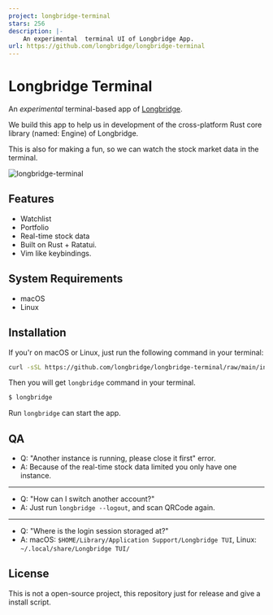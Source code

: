 ```yaml
---
project: longbridge-terminal
stars: 256
description: |-
    An experimental  terminal UI of Longbridge App.
url: https://github.com/longbridge/longbridge-terminal
---
```


# Longbridge Terminal

An _experimental_ terminal-based app of [Longbridge](https://longbridge.com).

We build this app to help us in development of the cross-platform Rust core library (named: Engine) of Longbridge.

This is also for making a fun, so we can watch the stock market data in the terminal.

![longbridge-terminal](https://github.com/longbridgeapp/longbridge-terminal/assets/5518/49c93838-852e-4127-8377-f49876923069)

## Features

- Watchlist
- Portfolio
- Real-time stock data
- Built on Rust + Ratatui.
- Vim like keybindings.

## System Requirements

- macOS
- Linux

## Installation

If you'r on macOS or Linux, just run the following command in your terminal:

```bash
curl -sSL https://github.com/longbridge/longbridge-terminal/raw/main/install | sh
```

Then you will get `longbridge` command in your terminal.

```bash
$ longbridge
```

Run `longbridge` can start the app.

## QA

- Q: "Another instance is running, please close it first" error.
- A: Because of the real-time stock data limited you only have one instance.

---

- Q: "How can I switch another account?"
- A: Just run `longbridge --logout`, and scan QRCode again.

---

- Q: "Where is the login session storaged at?"
- A: macOS: `$HOME/Library/Application Support/Longbridge TUI`, Linux: `~/.local/share/Longbridge TUI/`

## License

This is not a open-source project, this repository just for release and give a install script.

